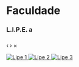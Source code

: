 # [](#header-1)Faculdade

### [](#header-3)L.I.P.E. a



<html>
<link rel="stylesheet" href="css/blueimp-gallery.min.css">
<div id="blueimp-gallery" class="blueimp-gallery">
    <div class="slides"></div>
    <h3 class="title"></h3>
    <a class="prev">‹</a>
    <a class="next">›</a>
    <a class="close">×</a>
    <a class="play-pause"></a>
    <ol class="indicator"></ol>
</div>

<div id="links">
    <a href="Imgs/lipe1.png" title="Lipe 1">
        <img src="Imgs/lipe1.png" alt="Lipe 1">
    </a>
    <a href="Imgs/lipe2.png" title="Lipe 2">
        <img src="Imgs/lipe2.png" alt="Lipe 2">
    </a>
    <a href="Imgs/lipe3.png" title="Lipe 3">
        <img src="Imgs/lipe3.png" alt="Lipe 3">
    </a>
</div>

<script>
document.getElementById('links').onclick = function (event) {
    event = event || window.event;
    var target = event.target || event.srcElement,
        link = target.src ? target.parentNode : target,
        options = {index: link, event: event},
        links = this.getElementsByTagName('a');
    blueimp.Gallery(links, options);
};
</script>




<script src="js/blueimp-gallery.min.js"></script>

</html>
